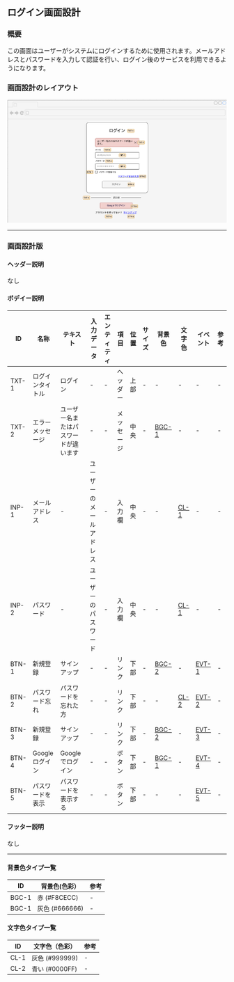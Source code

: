 ## ログイン画面設計

### 概要

この画面はユーザーがシステムにログインするために使用されます。メールアドレスとパスワードを入力して認証を行い、ログイン後のサービスを利用できるようになります。

### 画面設計のレイアウト

![ログイン画面](./images/login-clean.png)

---

### 画面設計版

#### ヘッダー説明

なし

#### ボデイー説明

| ID    | 名称         | テキスト               | 入力データ        | エンティティ | 項目    | 位置 | サイズ | 背景色                | 文字色               | イベント                       | 参考 |
|-------|------------|--------------------|--------------|--------|-------|----|-----|--------------------|-------------------|----------------------------|----|
| TXT-1 | ログインタイトル   | ログイン               | -            | -      | ヘッダー  | 上部 | -   | -                  | -                 | -                          | -  |
| TXT-2 | エラーメッセージ   | ユーザー名またはパスワードが違います | -            | -      | メッセージ | 中央 | -   | [BGC-1](#背景色タイプ一覧) | -                 | -                          | -  |
| INP-1 | メールアドレス    | -                  | ユーザーのメールアドレス | -      | 入力欄   | 中央 | -   | -                  | [CL-1](#文字色タイプ一覧) | -                          | -  |
| INP-2 | パスワード      | -                  | ユーザーのパスワード   | -      | 入力欄   | 中央 | -   | -                  | [CL-1](#文字色タイプ一覧) | -                          | -  |
| BTN-1 | 新規登録       | サインアップ             | -            | -      | リンク   | 下部 | -   | [BGC-2](#背景色タイプ一覧) | -                 | [EVT-1 ](button-events.md) | -  |
| BTN-2 | パスワード忘れ    | パスワードを忘れた方         | -            | -      | リンク   | 下部 | -   | -                  | [CL-2](#文字色タイプ一覧) | [EVT-2 ](button-events.md) | -  |
| BTN-3 | 新規登録       | サインアップ             | -            | -      | リンク   | 下部 | -   | [BGC-2](#背景色タイプ一覧) | -                 | [EVT-3 ](button-events.md) | -  |
| BTN-4 | Googleログイン | Googleでログイン        | -            | -      | ボタン   | 下部 | -   | [BGC-1](#背景色タイプ一覧) | -                 | [EVT-4 ](button-events.md) | -  |
| BTN-5 | パスワードを表示   | パスワードを表示する         | -            | -      | ボタン   | 下部 | -   | -                  | -                 | [EVT-5 ](button-events.md) | -  |

#### フッター説明

なし

---

#### 背景色タイプ一覧

| ID　   | 背景色(色彩）      | 参考 |
|-------|--------------|----|
| BGC-1 | 赤 (#F8CECC)  | -  |
| BGC-1 | 灰色 (#666666) | -  |

#### 文字色タイプ一覧

| ID   | 文字色（色彩）      | 参考 |
|------|--------------|----|
| CL-1 | 灰色 (#999999) | -  |
| CL-2 | 青い (#0000FF) | -  |




